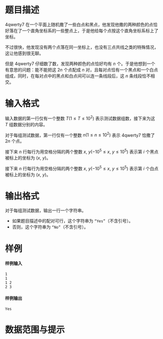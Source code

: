 
# 题目描述

4qwerty7 在一个平面上随机撒了一些白点和黑点，他发现他撒的两种颜色的点恰好落在了一个直角坐标系的一些整点上，于是他给每个点按这个直角坐标系标上了坐标。

不过很快，他发现没有两个点落在同一坐标上，也没有三点共线之类的特殊情况，这让他感到很无聊。

但是 4qwerty7 仔细数了数，发现两种颜色的点恰好均有 $n$ 个。于是他想到一个有意思的问题：能不能把这 $2n$ 个点配成 $n$ 对，且每对点恰有一个黑点和一个白点组成，同时，在每对点中的黑点和白点间可以连一条线段后，这 $n$ 条线段恰不相交。

# 输入格式

输入数据的第一行仅有一个整数 $T(1\leq T\leq 10^2)$ 表示测试数据组数，接下来为这 $T$ 组数据分别的内容。

对于每组测试数据，第一行仅有一个整数 $n(1\leq n\leq 10^2)$ 表示 4qwerty7 恰撒了 $2n$ 个点。

接下来 $n$ 行每行为用空格分隔的两个整数 $x,\ y(-10^5\leq x,\ y\leq 10^5)$ 表示第 $i$ 个黑点被标上的坐标为 $(x,\ y)$。

接下来 $n$ 行每行为用空格分隔的两个整数 $x,\ y(-10^5\leq x,\ y\leq 10^5)$ 表示第 $i$ 个白点被标上的坐标为 $(x,\ y)$。


# 输出格式

对于每组测试数据，输出一行一个字符串。

* 如果题目描述中的配对可行，这个字符串为 `“Yes”`（不含引号）。
* 否则，这个字符串为 `“No”`（不含引号）。

# 样例

#### 样例输入

```plain
1
1
1 2
2 3
```

#### 样例输出

```plain
Yes
```

# 数据范围与提示



